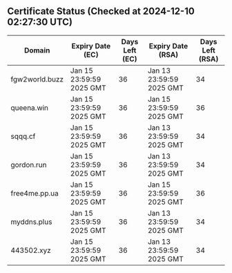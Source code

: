 ## Certificate Status (Checked at 2024-12-10 02:27:30 UTC)
| Domain | Expiry Date (EC) | Days Left (EC) | Expiry Date (RSA) | Days Left (RSA) |
|--------|-------------------|----------------|--------------------|--------------------|
| fgw2world.buzz | Jan 15 23:59:59 2025 GMT | 36 | Jan 13 23:59:59 2025 GMT | 34 |
| queena.win | Jan 15 23:59:59 2025 GMT | 36 | Jan 15 23:59:59 2025 GMT | 36 |
| sqqq.cf | Jan 15 23:59:59 2025 GMT | 36 | Jan 13 23:59:59 2025 GMT | 34 |
| gordon.run | Jan 15 23:59:59 2025 GMT | 36 | Jan 13 23:59:59 2025 GMT | 34 |
| free4me.pp.ua | Jan 15 23:59:59 2025 GMT | 36 | Jan 15 23:59:59 2025 GMT | 36 |
| myddns.plus | Jan 15 23:59:59 2025 GMT | 36 | Jan 13 23:59:59 2025 GMT | 34 |
| 443502.xyz | Jan 15 23:59:59 2025 GMT | 36 | Jan 13 23:59:59 2025 GMT | 34 |
